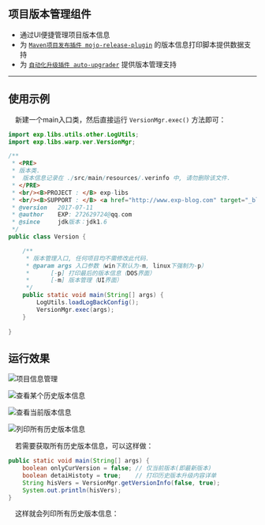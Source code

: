 ## 项目版本管理组件

- 通过UI便捷管理项目版本信息
- 为 [`Maven项目发布插件 mojo-release-plugin`](https://github.com/lyy289065406/mojo-release-plugin) 的版本信息打印脚本提供数据支持
- 为 [`自动化升级插件 auto-upgrader`](https://github.com/lyy289065406/auto-upgrader) 提供版本管理支持

--------

## 使用示例


　新建一个main入口类，然后直接运行 `VersionMgr.exec()` 方法即可： 

```java
import exp.libs.utils.other.LogUtils;
import exp.libs.warp.ver.VersionMgr;

/**
 * <PRE>
 * 版本类.
 *  版本信息记录在 ./src/main/resources/.verinfo 中, 请勿删除该文件.
 * </PRE>
 * <br/><B>PROJECT : </B> exp-libs
 * <br/><B>SUPPORT : </B> <a href="http://www.exp-blog.com" target="_blank">www.exp-blog.com</a> 
 * @version   2017-07-11
 * @author    EXP: 272629724@qq.com
 * @since     jdk版本：jdk1.6
 */
public class Version {

	/**
	 * 版本管理入口, 任何项目均不需修改此代码.
	 * @param args 入口参数（win下默认为-m, linux下强制为-p）
	 * 		[-p] 打印最后的版本信息（DOS界面）
	 * 		[-m] 版本管理（UI界面）
	 */
	public static void main(String[] args) {
		LogUtils.loadLogBackConfig();
		VersionMgr.exec(args);
	}
	
}
```

## 运行效果


![项目信息管理](https://raw.githubusercontent.com/lyy289065406/exp-libs/master/exp-libs/doc/07_%E6%BC%94%E7%A4%BA%E6%96%87%E6%A1%A3/01-%E9%A1%B9%E7%9B%AE%E4%BF%A1%E6%81%AF%E7%AE%A1%E7%90%86.png)

![查看某个历史版本信息](https://raw.githubusercontent.com/lyy289065406/exp-libs/master/exp-libs/doc/07_%E6%BC%94%E7%A4%BA%E6%96%87%E6%A1%A3/02-%E6%9F%A5%E7%9C%8B%E6%9F%90%E4%B8%AA%E5%8E%86%E5%8F%B2%E7%89%88%E6%9C%AC%E4%BF%A1%E6%81%AF.png)

![查看当前版本信息](https://raw.githubusercontent.com/lyy289065406/exp-libs/master/exp-libs/doc/07_%E6%BC%94%E7%A4%BA%E6%96%87%E6%A1%A3/03-%E6%9F%A5%E7%9C%8B%E5%BD%93%E5%89%8D%E7%89%88%E6%9C%AC%E4%BF%A1%E6%81%AF.png)

![列印所有历史版本信息](https://raw.githubusercontent.com/lyy289065406/exp-libs/master/exp-libs/doc/07_%E6%BC%94%E7%A4%BA%E6%96%87%E6%A1%A3/04-%E5%88%97%E5%8D%B0%E6%89%80%E6%9C%89%E5%8E%86%E5%8F%B2%E7%89%88%E6%9C%AC%E4%BF%A1%E6%81%AF.png)

　若需要获取所有历史版本信息，可以这样做：

```java
public static void main(String[] args) {
	boolean onlyCurVersion = false;	// 仅当前版本(即最新版本)
	boolean detaiHistoty = true;	// 打印历史版本升级内容详单
	String hisVers = VersionMgr.getVersionInfo(false, true);
	System.out.println(hisVers);
}
```

　这样就会列印所有历史版本信息：


